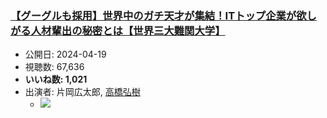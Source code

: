 ### [【グーグルも採用】世界中のガチ天才が集結！ITトップ企業が欲しがる人材輩出の秘密とは【世界三大難関大学】](https://www.youtube.com/watch?v=CHyGgIlDdJ8)
-   公開日: 2024-04-19
-   視聴数: 67,636
-   **いいね数: 1,021**
-   出演者: 片岡広太郎, [高橋弘樹](/rehacq_fan/people/高橋弘樹 "wikilink")
    - [![](https://img.youtube.com/vi/CHyGgIlDdJ8/hqdefault.jpg)](https://www.youtube.com/watch?v=CHyGgIlDdJ8)
